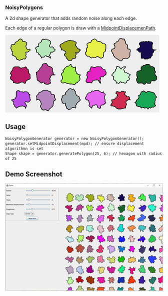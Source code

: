 ### NoisyPolygons ###
A 2d shape generator that adds random noise along each edge.

Each edge of a regular polygon is draw with a [MidpointDisplacemenPath](https://github.com/DM-UK/MidpointDisplacement/blob/master/src/main/java/midpointdisplacement/MidpointDisplacedPath.java).

![](https://github.com/DM-UK/NoisyPolygons/blob/master/src/main/resources/screenshot1.png)

## Usage ##
```
NoisyPolygonGenerator generator = new NoisyPolygonGenerator();
generator.setMidpointDisplacement(mpd); // ensure displacement algorithmn is set 
Shape shape = generator.generatePolygon(25, 6); // hexagon with radius of 25
```
## Demo Screenshot ##
![](https://github.com/DM-UK/NoisyPolygons/blob/master/src/main/resources/screenshot2.png)
